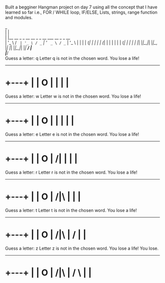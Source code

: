 Built a begginer Hangman project on day 7 using all the concept that I have learned so far i.e., FOR / WHILE loop, IF/ELSE, Lists, strings, range function and modules.

 _                                             
| |                                            
| |__   __ _ _ __   __ _ _ __ ___   __ _ _ __  
| '_ \ / _` | '_ \ / _` | '_ ` _ \ / _` | '_ \ 
| | | | (_| | | | | (_| | | | | | | (_| | | | |
|_| |_|\__,_|_| |_|\__, |_| |_| |_|\__,_|_| |_|
                    __/ |                      
                   |___/    
Guess a letter: q
Letter q is not in the chosen word. You lose a life!
_ _ _ _ _

  +---+
  |   |
  O   |
      |
      |
      |
=========

Guess a letter: w
Letter w is not in the chosen word. You lose a life!
_ _ _ _ _

  +---+
  |   |
  O   |
  |   |
      |
      |
=========

Guess a letter: e
Letter e is not in the chosen word. You lose a life!
_ _ _ _ _

  +---+
  |   |
  O   |
 /|   |
      |
      |
=========
Guess a letter: r
Letter r is not in the chosen word. You lose a life!
_ _ _ _ _

  +---+
  |   |
  O   |
 /|\  |
      |
      |
=========

Guess a letter: t
Letter t is not in the chosen word. You lose a life!
_ _ _ _ _

  +---+
  |   |
  O   |
 /|\  |
 /    |
      |
=========

Guess a letter: z
Letter z is not in the chosen word. You lose a life!
You lose.
_ _ _ _ _

  +---+
  |   |
  O   |
 /|\  |
 / \  |
      |
=========
